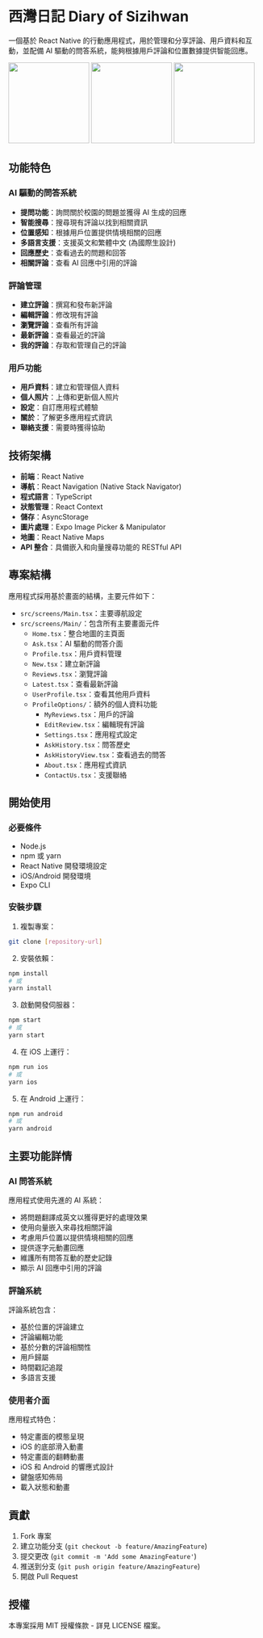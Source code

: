 # 西灣日記 Diary of Sizihwan

一個基於 React Native 的行動應用程式，用於管理和分享評論、用戶資料和互動，並配備 AI 驅動的問答系統，能夠根據用戶評論和位置數據提供智能回應。

<img src="https://github.com/user-attachments/assets/8503c3b8-714f-4ecd-b362-5701d3cd04c3" style="width: 160px;" />
<img src="https://github.com/user-attachments/assets/09f983e2-1f97-4076-892f-0e33f4489162" style="width: 160px;" />
<img src="https://github.com/user-attachments/assets/46e68bc4-f2bf-40c8-b4a5-ca4cb1cadef1" style="width: 160px;" />

## 功能特色

### AI 驅動的問答系統
- **提問功能**：詢問關於校園的問題並獲得 AI 生成的回應
- **智能搜尋**：搜尋現有評論以找到相關資訊
- **位置感知**：根據用戶位置提供情境相關的回應
- **多語言支援**：支援英文和繁體中文 (為國際生設計)
- **回應歷史**：查看過去的問題和回答
- **相關評論**：查看 AI 回應中引用的評論

### 評論管理
- **建立評論**：撰寫和發布新評論
- **編輯評論**：修改現有評論
- **瀏覽評論**：查看所有評論
- **最新評論**：查看最近的評論
- **我的評論**：存取和管理自己的評論

### 用戶功能
- **用戶資料**：建立和管理個人資料
- **個人照片**：上傳和更新個人照片
- **設定**：自訂應用程式體驗
- **關於**：了解更多應用程式資訊
- **聯絡支援**：需要時獲得協助

## 技術架構

- **前端**：React Native
- **導航**：React Navigation (Native Stack Navigator)
- **程式語言**：TypeScript
- **狀態管理**：React Context
- **儲存**：AsyncStorage
- **圖片處理**：Expo Image Picker & Manipulator
- **地圖**：React Native Maps
- **API 整合**：具備嵌入和向量搜尋功能的 RESTful API

## 專案結構

應用程式採用基於畫面的結構，主要元件如下：

- `src/screens/Main.tsx`：主要導航設定
- `src/screens/Main/`：包含所有主要畫面元件
  - `Home.tsx`：整合地圖的主頁面
  - `Ask.tsx`：AI 驅動的問答介面
  - `Profile.tsx`：用戶資料管理
  - `New.tsx`：建立新評論
  - `Reviews.tsx`：瀏覽評論
  - `Latest.tsx`：查看最新評論
  - `UserProfile.tsx`：查看其他用戶資料
  - `ProfileOptions/`：額外的個人資料功能
    - `MyReviews.tsx`：用戶的評論
    - `EditReview.tsx`：編輯現有評論
    - `Settings.tsx`：應用程式設定
    - `AskHistory.tsx`：問答歷史
    - `AskHistoryView.tsx`：查看過去的問答
    - `About.tsx`：應用程式資訊
    - `ContactUs.tsx`：支援聯絡

## 開始使用

### 必要條件

- Node.js
- npm 或 yarn
- React Native 開發環境設定
- iOS/Android 開發環境
- Expo CLI

### 安裝步驟

1. 複製專案：
```bash
git clone [repository-url]
```

2. 安裝依賴：
```bash
npm install
# 或
yarn install
```

3. 啟動開發伺服器：
```bash
npm start
# 或
yarn start
```

4. 在 iOS 上運行：
```bash
npm run ios
# 或
yarn ios
```

5. 在 Android 上運行：
```bash
npm run android
# 或
yarn android
```

## 主要功能詳情

### AI 問答系統
應用程式使用先進的 AI 系統：
- 將問題翻譯成英文以獲得更好的處理效果
- 使用向量嵌入來尋找相關評論
- 考慮用戶位置以提供情境相關的回應
- 提供逐字元動畫回應
- 維護所有問答互動的歷史記錄
- 顯示 AI 回應中引用的評論

### 評論系統
評論系統包含：
- 基於位置的評論建立
- 評論編輯功能
- 基於分數的評論相關性
- 用戶歸屬
- 時間戳記追蹤
- 多語言支援

### 使用者介面
應用程式特色：
- 特定畫面的模態呈現
- iOS 的底部滑入動畫
- 特定畫面的翻轉動畫
- iOS 和 Android 的響應式設計
- 鍵盤感知佈局
- 載入狀態和動畫

## 貢獻

1. Fork 專案
2. 建立功能分支 (`git checkout -b feature/AmazingFeature`)
3. 提交更改 (`git commit -m 'Add some AmazingFeature'`)
4. 推送到分支 (`git push origin feature/AmazingFeature`)
5. 開啟 Pull Request

## 授權

本專案採用 MIT 授權條款 - 詳見 LICENSE 檔案。 

